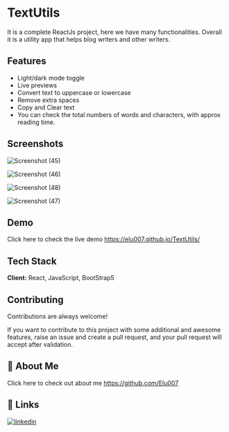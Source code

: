 
# TextUtils

It is a complete ReactJs project, here we have many functionalities. Overall it is a utility app that helps blog writers and other writers.


## Features

- Light/dark mode toggle
- Live previews
- Convert text to uppercase or lowercase
- Remove extra spaces
- Copy and Clear text
- You can check the total numbers of words and characters, with approx reading time.


## Screenshots

![Screenshot (45)](https://user-images.githubusercontent.com/85642896/183290040-d87cce9c-4578-4e6c-be20-20897fa9f36a.png)

![Screenshot (46)](https://user-images.githubusercontent.com/85642896/183290071-0d9f4be6-3d46-48fd-b427-87cd11d1e357.png)

![Screenshot (48)](https://user-images.githubusercontent.com/85642896/183290100-f62abafb-34e3-4955-bd12-da41d5241a17.png)

![Screenshot (47)](https://user-images.githubusercontent.com/85642896/183290114-96586630-6b40-4191-9cbd-78f84c2f3f27.png)






## Demo

Click here to check the live demo https://elu007.github.io/TextUtils/


## Tech Stack

**Client:** React, JavaScript, BootStrap5



## Contributing

Contributions are always welcome!

If you want to contribute to this project with some additional and awesome features, raise an issue and create a pull request, and your pull request will accept after validation.


## 🚀 About Me
Click here to check out about me https://github.com/Elu007


## 🔗 Links
[![linkedin](https://img.shields.io/badge/linkedin-0A66C2?style=for-the-badge&logo=linkedin&logoColor=white)](https://www.linkedin.com/in/sk-elaf-ahmed-bb85b0210/)
